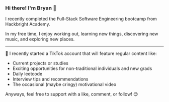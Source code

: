 ### Hi there! I'm Bryan 👋

I recently completed the Full-Stack Software Engineering bootcamp from Hackbright Academy. 

In my free time, I enjoy working out, learning new things, discovering new music, and exploring new places.

<hr>

🎥 I recently started a TikTok account that will feature regular content like:
* Current projects or studies
* Exciting opportunities for non-traditional individuals and new grads
* Daily leetcode
* Interview tips and recommendations
* The occasional (maybe cringy) motivational video

Anyways, feel free to support with a like, comment, or follow! 😊

<!--
**franciscobortega/franciscobortega** is a ✨ _special_ ✨ repository because its `README.md` (this file) appears on your GitHub profile.

Here are some ideas to get you started:

- 🔭 I’m currently working on ...
- 🌱 I’m currently learning ...
- 👯 I’m looking to collaborate on ...
- 🤔 I’m looking for help with ...
- 💬 Ask me about ...
- 📫 How to reach me: ...
- 😄 Pronouns: ...
- ⚡ Fun fact: ...
-->
